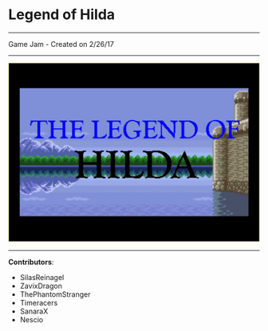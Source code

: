 # Legend of Hilda

----

Game Jam - Created on 2/26/17

----

![screenshot](https://github.com/EnigmaDragons/LegendOfHilda/blob/master/screenshots/screen1.jpg)

----

<strong>Contributors</strong>:
- SilasReinagel
- ZavixDragon
- ThePhantomStranger
- Timeracers
- SanaraX
- Nescio
